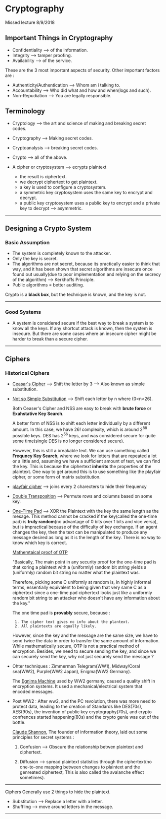 # Cryptography 

Missed lecture 8/9/2018

## Important Things in Cryptography 

- Confidentiality --> of the information.
- Integrity --> tamper proofing.
- Availability --> of the service.

These are the 3 most important aspects of security.
Other important factors are :

- Authenticity/Authentication --> Whom am i talking to.
- Accountability --> Who did what and how and when(logs and such).
- Non-Repudiation --> You are legally responsible.

## Terminology

- Cryptology --> the art and science of making and breaking secret codes.
- Cryptography --> Making secret codes.
- Cryptoanalysis --> breaking secret codes.
- Crypto --> all of the above.

- A cipher or cryptosystem --> ecrypts plaintext
     - the result is ciphertext.
     - we decrypt ciphertext to get plaintext.
     - a key is used to configure a cryptosystem.
     - a symmetric key cryptosystem uses the same key to encrypt and decrypt.
     - a public key cryptosystem uses a public key to encrypt and a private key to decrypt --> asymmetric.

---

## Designing a Crypto System

### Basic Assumption

- The system is completely known to the attacker.
- Only the key is secret.
- The algorithms are not secret, because its practically easier to think that way, and it has been shown that secret algorithms are insecure once found out usually(due to poor implementation and relying on the secrecy of the algorithm) --> Kerkhoffs Principle. 
- Public algorithms = better auditing.

Crypto is a **black box**, but the technique is known, and the key is not.

---

### Good Systems
- A system is considered secure if the best way to break a system is to know all the keys. If any 
shortcut attack is known, then the system is insecure. But there are some cases where an insecure cipher might be harder to break than a secure cipher. 

---

## Ciphers 

### Historical Ciphers

- [Ceasar's Cipher](http://practicalcryptography.com/ciphers/caesar-cipher/) --> Shift the letter by 3 --> Also known as simple substitution.
- [Not so Simple Substitution](https://crypto.stackexchange.com/questions/35633/not-so-simple-substitution-cipher) --> Shift each letter by n where \(0<n<26\).

    Both Ceaser's Cipher and NSS are easy to break with **brute force** or **Exahstative Key Search**.

    A better form of NSS is to shift each letter individually by a different amount. In this case, we have 26! complexity, which is around 2<sup>88</sup> possible keys. DES has 2<sup>56</sup> keys, and was considered secure for quite some time(single DES is no longer considered secure).

    However, this is still a breakable text. We can use something called **Frequncy Key Search**, where we look for  letters that are repeated a lot or a little and, assuming we have a sufficient amount of text, we can find the key. This is because the ciphertext **inherits** the properties of the plaintext.  One way to get around this is to use something like the playfair cipher, or some form of matrix substitution.

- [playfair cipher](https://en.wikipedia.org/wiki/Playfair_cipher) -->  joins every 2 charecters to hide their frequency

- [Double Transposition](https://www.dcode.fr/double-transposition-cipher) --> Permute rows and columns based on some key.

- [One-Time Pad](https://en.wikipedia.org/wiki/One-time_pad)  --> XOR the Plaintext with the key the same length as the mesage. This method cannot be cracked if the key(called the one-time pad) is **truly random**(no advantage of 0 bits over 1 bits and vice versa), but is impractical because of the difficulty of key exchange. If an agent changes the key, then the text can be manipulated to produce any message desired as long as it is the length of the key. There is no way to know which key is correct.

    [Mathemtaical proof of OTP](https://crypto.stackexchange.com/questions/20748/proving-the-semantic-security-of-the-one-time-pad/20749#20749)

    &quot;Basically, The main point in any security proof for the one-time pad is that xoring a plaintext with a (uniformly) random bit string yields a (uniformly) random bit string no matter what the plaintext was.

    Therefore, picking some C uniformly at random is, in highly informal terms, essentially equivalent to being given that very same C as a ciphertext since a one-time pad ciphertext looks just like a uniformly random bit string to an attacker who doesn't have any information about the key.&quot;

    The one time pad is **provably** secure, because :
    
       1. The cipher text gives no info about the plantext.
       2. All plaintexts are equally likely.

    However, since the key and the message are the same size, we have to send twice the data in order to transfer the same amount of information. While mathematically secure, OTP is not a practical method of encryption. Besides, we need to secure sending the key, and since we can securely send the key, why not just securely send the message ?

- Ohter techniques : Zimmerman Telegram(WW1), Midway/Coral sea(WW2), Purple(WW2 Japan), Enigma(WW2 Germany).

    The [Egnima Machine](https://en.wikipedia.org/wiki/Enigma_machine) used by WW2 germany, caused a quality shift in encryption systems. It used a mechanical/electrical system that encoded messages.

- Post WW2 : After ww2, and the PC revolution, there was more need to protect data, leading to the creation of  Standards like DES(70s), AES(90s), the invention of public key cryptography(70s), and crypto confrences started happening(80s) and the crypto genie was out of the bottle.

    [Claude Shannon](https://en.wikipedia.org/wiki/Claude_Shannon), The founder of information theory, laid out some principles for secret systems  : 

    1. Confusion --> Obscure the relationship betwen plaintext and ciphertext. 
    
    2. Diffusion --> spread plaintext statistics through the ciphertext(no one-to-one mapping between changes to plaintext and the genreated ciphertext, This is also called the avalanche effect sometimes). 
    
    
---


Ciphers Generally use 2 things to hide the plaintext.

- Substitution --> Replace a letter with a letter.
- Shuffling --> move around letters in the message.


---








